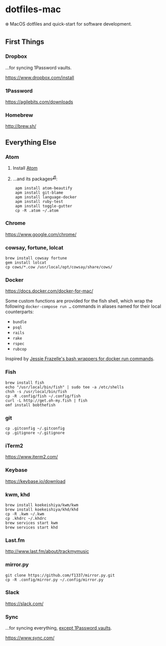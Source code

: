 dotfiles-mac
============
:snowflake: MacOS dotfiles and quick-start for software development.


First Things
------------

### Dropbox

…for syncing 1Password vaults.

https://www.dropbox.com/install

### 1Password

https://agilebits.com/downloads

### Homebrew

http://brew.sh/


Everything Else
---------------

### Atom

1. Install [Atom](https://atom.io/)

2. …and its packages<sup>[♫](https://youtu.be/PB1rat6lcaw)</sup>:

        apm install atom-beautify
        apm install git-blame
        apm install language-docker
        apm install ruby-test
        apm install toggle-gutter
        cp -R .atom ~/.atom

### Chrome

https://www.google.com/chrome/

### cowsay, fortune, lolcat

```
brew install cowsay fortune
gem install lolcat
cp cows/*.cow /usr/local/opt/cowsay/share/cows/
```

### Docker

https://docs.docker.com/docker-for-mac/

Some custom functions are provided for the fish shell, which wrap the following
`docker-compose run …` commands in aliases named for their local counterparts:

- `bundle`
- `psql`
- `rails`
- `rake`
- `rspec`
- `rubcop`

Inspired by [Jessie Frazelle's bash wrappers for docker run commands](https://github.com/jessfraz/dotfiles/blob/master/.dockerfunc).

### Fish

```
brew install fish
echo "/usr/local/bin/fish" | sudo tee -a /etc/shells
chsh -s /usr/local/bin/fish
cp -R .config/fish ~/.config/fish
curl -L http://get.oh-my.fish | fish
omf install bobthefish
```

### git

```
cp .gitconfig ~/.gitconfig
cp .gitignore ~/.gitignore
```

### iTerm2

https://www.iterm2.com/

### Keybase

https://keybase.io/download

### kwm, khd

```
brew install koekeishiya/kwm/kwm
brew install koekeishiya/khd/khd
cp -R .kwm ~/.kwm
cp .khdrc ~/.khdrc
brew services start kwm
brew services start khd
```

### Last.fm

http://www.last.fm/about/trackmymusic

### mirror.py

```
git clone https://github.com/f1337/mirror.py.git
cp -R .config/mirror.py ~/.config/mirror.py
```

### Slack

https://slack.com/

### Sync

…for syncing everything, [except 1Password vaults](https://discussions.agilebits.com/discussion/38652/1password-synchronization-on-sync-com).

https://www.sync.com/
